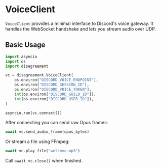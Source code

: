 # VoiceClient

`VoiceClient` provides a minimal interface to Discord's voice gateway. It handles the WebSocket handshake and lets you stream audio over UDP.

## Basic Usage

```python
import asyncio
import os
import disagreement

vc = disagreement.VoiceClient(
    os.environ["DISCORD_VOICE_ENDPOINT"],
    os.environ["DISCORD_SESSION_ID"],
    os.environ["DISCORD_VOICE_TOKEN"],
    int(os.environ["DISCORD_GUILD_ID"]),
    int(os.environ["DISCORD_USER_ID"]),
)

asyncio.run(vc.connect())
```

After connecting you can send raw Opus frames:

```python
await vc.send_audio_frame(opus_bytes)
```

Or stream a file using FFmpeg:

```python
await vc.play_file("welcome.mp3")
```

Call `await vc.close()` when finished.

